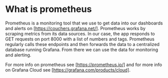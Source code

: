# What is prometheus

Prometheus is a monitoring tool that we use to get data into our dashboards and alerts on [https://couchers.grafana.net/]. Prometheus works by scraping metrics from its data sources. In our case, the app responds to GET requests on port 8000 with a list of numbers and tags. Prometheus regularly calls these endpoints and then forwards the data to a centralized database running Grafana. From there we can use the data for monitoring and alerting.

For more info on prometheus see [https://prometheus.io/] and for more info on Grafana Cloud see [https://grafana.com/products/cloud].
